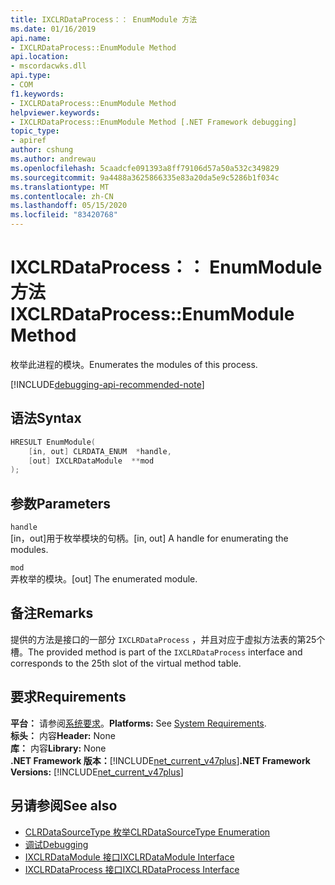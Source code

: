 ```yaml
---
title: IXCLRDataProcess：： EnumModule 方法
ms.date: 01/16/2019
api.name:
- IXCLRDataProcess::EnumModule Method
api.location:
- mscordacwks.dll
api.type:
- COM
f1.keywords:
- IXCLRDataProcess::EnumModule Method
helpviewer.keywords:
- IXCLRDataProcess::EnumModule Method [.NET Framework debugging]
topic_type:
- apiref
author: cshung
ms.author: andrewau
ms.openlocfilehash: 5caadcfe091393a8ff79106d57a50a532c349829
ms.sourcegitcommit: 9a4488a3625866335e83a20da5e9c5286b1f034c
ms.translationtype: MT
ms.contentlocale: zh-CN
ms.lasthandoff: 05/15/2020
ms.locfileid: "83420768"
---
```

# <a name="ixclrdataprocessenummodule-method"></a><span data-ttu-id="e436c-102">IXCLRDataProcess：： EnumModule 方法</span><span class="sxs-lookup"><span data-stu-id="e436c-102">IXCLRDataProcess::EnumModule Method</span></span>

<span data-ttu-id="e436c-103">枚举此进程的模块。</span><span class="sxs-lookup"><span data-stu-id="e436c-103">Enumerates the modules of this process.</span></span>

[!INCLUDE[debugging-api-recommended-note](../../../../includes/debugging-api-recommended-note.md)]

## <a name="syntax"></a><span data-ttu-id="e436c-104">语法</span><span class="sxs-lookup"><span data-stu-id="e436c-104">Syntax</span></span>

```cpp
HRESULT EnumModule(
    [in, out] CLRDATA_ENUM  *handle,
    [out] IXCLRDataModule  **mod
);
```

## <a name="parameters"></a><span data-ttu-id="e436c-105">参数</span><span class="sxs-lookup"><span data-stu-id="e436c-105">Parameters</span></span>

`handle`\
<span data-ttu-id="e436c-106">[in，out]用于枚举模块的句柄。</span><span class="sxs-lookup"><span data-stu-id="e436c-106">[in, out] A handle for enumerating the modules.</span></span>

`mod`\
<span data-ttu-id="e436c-107">弄枚举的模块。</span><span class="sxs-lookup"><span data-stu-id="e436c-107">[out] The enumerated module.</span></span>

## <a name="remarks"></a><span data-ttu-id="e436c-108">备注</span><span class="sxs-lookup"><span data-stu-id="e436c-108">Remarks</span></span>

<span data-ttu-id="e436c-109">提供的方法是接口的一部分 `IXCLRDataProcess` ，并且对应于虚拟方法表的第25个槽。</span><span class="sxs-lookup"><span data-stu-id="e436c-109">The provided method is part of the `IXCLRDataProcess` interface and corresponds to the 25th slot of the virtual method table.</span></span>

## <a name="requirements"></a><span data-ttu-id="e436c-110">要求</span><span class="sxs-lookup"><span data-stu-id="e436c-110">Requirements</span></span>

<span data-ttu-id="e436c-111">**平台：** 请参阅[系统要求](../../get-started/system-requirements.md)。</span><span class="sxs-lookup"><span data-stu-id="e436c-111">**Platforms:** See [System Requirements](../../get-started/system-requirements.md).</span></span>  
<span data-ttu-id="e436c-112">**标头：** 内容</span><span class="sxs-lookup"><span data-stu-id="e436c-112">**Header:** None</span></span>  
<span data-ttu-id="e436c-113">**库：** 内容</span><span class="sxs-lookup"><span data-stu-id="e436c-113">**Library:** None</span></span>  
<span data-ttu-id="e436c-114">**.NET Framework 版本：**[!INCLUDE[net_current_v47plus](../../../../includes/net-current-v47plus.md)]</span><span class="sxs-lookup"><span data-stu-id="e436c-114">**.NET Framework Versions:** [!INCLUDE[net_current_v47plus](../../../../includes/net-current-v47plus.md)]</span></span>  

## <a name="see-also"></a><span data-ttu-id="e436c-115">另请参阅</span><span class="sxs-lookup"><span data-stu-id="e436c-115">See also</span></span>

- [<span data-ttu-id="e436c-116">CLRDataSourceType 枚举</span><span class="sxs-lookup"><span data-stu-id="e436c-116">CLRDataSourceType Enumeration</span></span>](clrdatasourcetype-enumeration.md)
- [<span data-ttu-id="e436c-117">调试</span><span class="sxs-lookup"><span data-stu-id="e436c-117">Debugging</span></span>](index.md)
- [<span data-ttu-id="e436c-118">IXCLRDataModule 接口</span><span class="sxs-lookup"><span data-stu-id="e436c-118">IXCLRDataModule Interface</span></span>](ixclrdatamodule-interface.md)
- [<span data-ttu-id="e436c-119">IXCLRDataProcess 接口</span><span class="sxs-lookup"><span data-stu-id="e436c-119">IXCLRDataProcess Interface</span></span>](ixclrdataprocess-interface.md)
